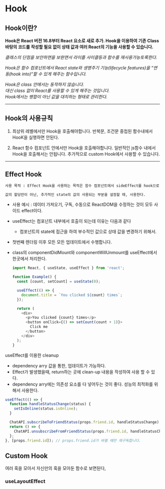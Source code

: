 # Hook

## Hook이란?
**Hook은 React 버전 16.8부터 React 요소로 새로 추가. Hook을 이용하여 기존 Class 바탕의 코드를 작성할 필요 없이 상태 값과 여러 React의 기능을 사용할 수 있습니다.**

_클래스의 단점을 보안하면을 보완면서 라이플 사이클등과 함수를 재사용가능토록한다._



_Hook은 함수 컴포넌트에서 React state와 생명주기 기능(lifecycle features)을 “연동(hook into)“할 수 있게 해주는 함수입니다._  

_Hook은 class 안에서는 동작하지 않습니다._  
_대신 class 없이 React를 사용할 수 있게 해주는 것입니다._  
_Hook에서는 병합이 아닌 값을 대치하는 형태로 관리한다._

--- 

## Hook의 사용규칙 

1. 최상위 레벨에서만 Hook을 호출해야합니다. 반복문, 조건문 중첩된 함수내에서 HooK을 실행하면 안된다.  

2. React 함수 컴포넌트 안에서만 Hook을 호출해야합니다. 일반적인 js함수 내에서 Hook을 호출해서는 안됩니다. 추가적으로 custom Hook에서 사용할 수 있습니다.


----

## Effect Hook

```txt 
사용 목적 : Effect Hook을 사용하는 목적은 함수 컴포넌트에서 sideEffect를 hook으로 관리 할 목적으로 사용한다.

값의 할당만이 아닌, 추가적인 state의 값의 사용되는 부분을 설정할 때, 사용한다.
```

- 사용 예시 : 데이터 가져오기, 구독, 수동으로 ReactDOM을 수정하는 것이 모두 사이드 effect이다.
-  useEffect는 컴포넌트 내부에서 호출이 되는데 이유는 다음과 같다
   -  컴포넌트의 state에 접근을 하여 부수적인 값으로 상태 값을 변경하기 위해서.  
-  첫번째 렌더링 이후 모든 모든 업데이트에서 수행합니다.
- class의 componentDidMount와 componentWillUnmount를 useEffect에서 한곳에서 처리한다.

  ```js
  import React, { useState, useEffect } from 'react';

  function Example() {
    const [count, setCount] = useState(0);

    useEffect(() => {
      document.title = `You clicked ${count} times`;
    });

    return (
      <div>
        <p>You clicked {count} times</p>
        <button onClick={() => setCount(count + 1)}>
          Click me
        </button>
      </div>
    );
  }
  ```

useEffect를 이용한 cleanup
- dependency arry 값을 통한, 업데이트가 가능하다.
- Effect가 발생했을때, return하는 곳에 clean-up 내용을 작성하여 사용 할 수 있다.
- dependency arry에는 의존성 요소를 다 넣어두는 것이 좋다. 성능의 최적화를 위해서 사용한다.
  
```js
useEffect(() => {
  function handleStatusChange(status) {
    setIsOnline(status.isOnline);
  }

  ChatAPI.subscribeToFriendStatus(props.friend.id, handleStatusChange);
  return () => {
    ChatAPI.unsubscribeFromFriendStatus(props.friend.id, handleStatusChange);
  };
}, [props.friend.id]); // props.friend.id가 바뀔 때만 재구독합니다.
```

## Custom Hook 

여러 훅을 모아서 자신만의 훅을 모아둔 함수로 보면된다,



### useLayoutEffect

